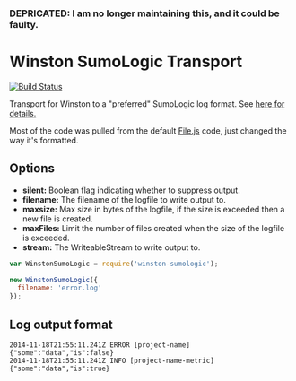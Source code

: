 ### DEPRICATED: I am no longer maintaining this, and it could be faulty.

# Winston SumoLogic Transport

[![Build Status](https://travis-ci.org/gwing33/winston-sumologic.svg)](https://travis-ci.org/gwing33/winston-sumologic)

Transport for Winston to a "preferred" SumoLogic log format. See [here for details.](https://service.sumologic.com/help/Default.htm#JSON_Operator.htm%3FTocPath%3DSearch%7COperators%7C_____16)

Most of the code was pulled from the default [File.js](https://github.com/flatiron/winston/blob/master/lib%2Fwinston%2Ftransports%2Ffile.js) code, just changed the way it's formatted.


## Options

- **silent:** Boolean flag indicating whether to suppress output.
- **filename:** The filename of the logfile to write output to.
- **maxsize:** Max size in bytes of the logfile, if the size is exceeded then a new file is created.
- **maxFiles:** Limit the number of files created when the size of the logfile is exceeded.
- **stream:** The WriteableStream to write output to.

```js
var WinstonSumoLogic = require('winston-sumologic');

new WinstonSumoLogic({
  filename: 'error.log'
});
```

## Log output format
```
2014-11-18T21:55:11.241Z ERROR [project-name] {"some":"data","is":false}
2014-11-18T21:55:11.241Z INFO [project-name-metric] {"some":"data","is":true}
```
